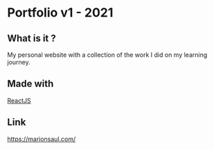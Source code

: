# Portfolio v1 - 2021

## What is it ?

My personal website with a collection of the work I did on my learning journey.

## Made with

[ReactJS](https://reactjs.org/)

## Link

https://marionsaul.com/
